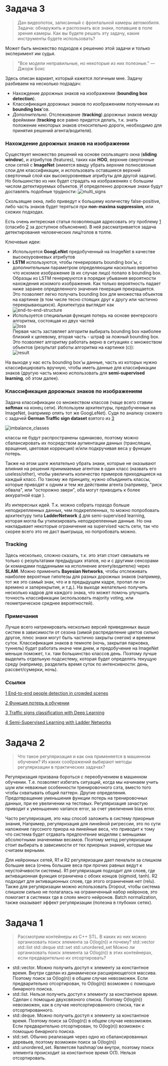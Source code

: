 # Задача 3 
> Дан видеопоток, записанный с фронтальной камеры автомобиля. Задача: обнаружить и распознать все знаки, попавшие в поле зрения камеры. Как вы будете решать эту задачу, какие инструменты будете использовать? 

Может быть множество подходов к решению этой задачи и только эксперимент им судья. 

> "Все модели неправильные, но некоторые из них полезные." — Джорж Бокс 

Здесь описан вариант, который кажется логичным мне. 
Задачу разбиваем на несколько подзадач: 

- Нахождение дорожных знаков на изображении (**bounding box detection**). 
- Классификация дорожных знаков по изображениям полученным из **bounding box**'ов.  
- *Дополнительно*. Отслеживание (**tracking**) дорожных знаков между фреймами (**tracking** все равно придется делать, т.к. знать положение некоторых знаков относительно дороги, необходимо для принятия решений агента/водителя). 

### Нахождение дорожных знаков на изображении 
Существует множество решений на основе скользящего окна (**sliding window**), и атрибутов (features), таких как **HOG**, верхние сверточные слои сетей с **ImageNet** (имеется ввиду убрать верхние полносвязные слои для классификации, и использовать оставшиеся верхний сверточный слой как высокоуровневые атрибуты для другой задачи). Но большинство из них будет страдать на изображениях с большим числом детектируемых объектов. И определенно дорожные знаки будут доставлять подобные трудности: ![multi_signs](https://github.com/rb-kuddai/yd_drone/blob/master/img/traffic_signs_multi.jpg) 

Скользящие окна, либо приведут к большему количеству false-positive, либо часть знаков будет теряться при **non-maxima suppression**, или схожих подходах. 

Есть очень интересная статья позволяющая адресовать эту проблему [1](https://arxiv.org/pdf/1506.04878.pdf) (спасибо [2](http://cv-blog.ru/?p=72) за доступное объяснение). В ней рассматривается задача детектирования человеческих лиц/голов в толпе. 

Ключевые идеи: 

 - Используется **GoogLeNet** предобученный на ImageNet в качестве
   высокоуровневых атрибутов
 - **LSTM** используются, чтобы генерировать bounding box'ы, с дополнительным параметром определяющим насколько вероятно что искомое изображение (в их случае лицо) попало в bounding box. Образцы из LSTM генерируются в порядке убывания вероятности нахождения искомого изображения. Как только вероятность падает ниже заранее определенного значения генерация прекращается. Это позволяет легко получать bounding box для множества объектов на картинке (в том числе тесно стоящих друг к другу или частично перекрывающихся). Архитектура выглядит как <br />![end-to-end-structure](https://github.com/rb-kuddai/yd_drone/blob/master/img/end-to-end-structure.png) 
 - Используется специальная функция потерь на основе венгерского алгоритма, состоящая из двух частей <br /> ![loss](https://github.com/rb-kuddai/yd_drone/blob/master/img/loss_function.png) <br /> Первая часть заставляет алгоритм выбирать bounding box наиболее близкий к целевому, вторая часть - штраф за ложный bounding box. Это позволяет алгоритму работать верно в ситуациях с множеством объектов (результат работы алгоритма на картинке (с)): <br /> ![result](https://github.com/rb-kuddai/yd_drone/blob/master/img/result.png) <br /> 

На выходе у нас есть bounding box'ы данные, часть из которых нужно классифицировать вручную, чтобы иметь данные для классификации знаков (другую часть можно использовать для **semi-supervised learning**, об этом далее). 

### Классификация дорожных знаков по изображениям 
Задача классификации со множеством классов (чаще всего ставим **softmax** на конец сети). Используем архитектуры, предобученные на ImageNet, (например опять тот же GoogLeNet). Судя по анализу схожего с задачей **German Traffic sign dataset** взятого из [3](https://hackernoon.com/traffic-signs-classification-with-deep-learning-b0cb03e23efb#.i7nii4t8k) 

![imbalance_classes](https://github.com/rb-kuddai/yd_drone/blob/master/img/imbalance.png) 

классы не будут распространены одинаково, поэтому можно сбалансировать их посредством аугментации данных (трансляции, вращения, цветовая коррекция) и/или подкручивая веса у функции потерь. 

Также на этом шаге желательно убрать знаки, которые не оказывают влияния на решения принимаемые агентом в один класс (назвать его useless/other), чтобы увеличить количество примеров приходящиеся на каждый класс. По такому же принципу, нужно объединить классы, которые приводят к одним и тем же действиям агента (например, "риск обвала", или "осторожно звери", оба могут приводить к более аккуратной езде ). 

Из интересных идей. Т.к. можно собрать гораздо больше неподкрепленных данных, чем подкрепленных, то можно попробовать архитектуру типа **LadderNetwork** [4](https://arxiv.org/pdf/1507.02672.pdf) для semi-supervised learning, которая могла бы утилизировать неподкрепленные данные. Но она накладывает некоторые ограничения на supervised часть сети, так что скорее всего это не даст выигрыша, но попробовать можно. 

### Tracking 
Здесь несколько, сложно сказать, т.к. это этап стоит связывать не только с результатами предыдущих этапов, но и с другими сенсорами (и командами подданными на исполнение агенту/водителю) через **SLAM**. Можно применить **Bayesian Networks**, чтобы отслеживать наиболее вероятные гипотезы для разных дорожных знаков (например, тот же это самый знак, что и в предыдущем кадре, пропал ли он времено и заперекрытия, и т.д.). На выходе желательно получить несколько кадров для каждого знака, что может помочь улучшить точность классификации (использовать majority voting, или геометрическое среднее вероятностей). 

### Примечания 
Лучше всего натренировать несколько версий приведенных выше систем в зависимости от сезона (зимой распределение цветов сильно другое, плюс знаки могут быть частично закрыты снегом) и времени суток. Классификация знаков в темноте (ночь, закрытая парковка, туннель) будет работать иначе чем днем, и предобучение на ImageNet меньше поможет, т.к. там большинство классов день. Поэтому лучше выделить отдельную подсистему, которая будет определять текущую среду (например, разделить время суток по интенсивности: день, рассвет/сумерки, ночь). 

### Ссылки 
[1 End-to-end people detection in crowded scenes](https://arxiv.org/pdf/1506.04878.pdf) 

[2 Функция потерь в обучении](http://cv-blog.ru/?p=72) 

[3 Traffic signs classification with Deep Learning](https://hackernoon.com/traffic-signs-classification-with-deep-learning-b0cb03e23efb#.i7nii4t8k) 

[4 Semi-Supervised Learning with Ladder Networks](https://arxiv.org/pdf/1507.02672.pdf) 

# Задача 2 
> Что такое регуляризация и как она применяется в машинном обучении? Из каких соображений выбирают методы регуляризации в практических задачах? 

Регуляризация призвана бороться с переобучением в машинном обучении. Т.е. позволяет избегать ситуаций, когда мы начинаем учить шум или неважные особенности тренировочного сэта, вместо того чтобы схватывать общий паттерн. Другие определения. Предотвращение уменьшения функции потерь на тренировочных данных, при ее увеличении на тестовых. Регуляризация зачастую приводит к уменьшению variance error, за счет увеличения bias error. 

Часто регуляризация, это наш способ заложить в систему приорные знания, Например, регуляризация для линейной ригрессии, это по сути наложение гауссного приора на линейные веса, что приводит к тому что система будет отдавать предпочтение моделям с меньшими абсолютными значениями весамов. Поэтому метод регуляризации стоит выбирать в зависимости от тех приорных знаний, которые мы считаем верными. 

Для нейронных сетей, R1 и R2 регуляризации дает пенальти за слишком большие веса (очень большие веса при прочих равных ведут к неустойчивости системы). R1 регуляризация подходит для слоев, где активационная функция ограничена с обоих концов (sigmoid, tanh). R2 подходит для активационных слоев, где этого ограничения нет (relu). Также для регуляризации можно использовать Dropout, чтобы система слишком сильно не полагалась на ограниченный набор нейронов, это помогает в системах где в слоях много нейронов. Batch normalization, также оказывает эффект регуляризации (полезна в глубоких сетях). 

# Задача 1
> 	Рассмотрим контейнеры из C++ STL. В каких из них можно организовать поиск элемента за O(log(n)) и почему?
std::vector
std::list
std::deque
std::set
std::unordered_set
Можно ли организовать поиск элемента за O(log(n)) в этих контейнерах, если предварительно их отсортировать?

* std::vector. Можно получить доступ к элементу за константное время. Внутри сделан из динамически расширяющегося массива. Поэтому поиск за O(log(n)) в общем случае невозможен. Если предварительно отсортирован, то  O(log(n)) возможен с помощью бинарного поиска.
* std::list. Нельзя получить доступ к элементу за константное время. Сделан с помощью двухсвязного списка. Поэтому O(log(n))  невозможен, как в случае неотсортированного списка, так и отсортированного.
* std::deque. Можно получить доступ к элементу за константное время. Поэтому поиск за O(log(n)) в общем случае невозможен. Если предварительно отсортирован, то  O(log(n)) возможен с помощью бинарного поиска.
* std::set. Обычно реализация через одно из сбалансированных деревьев, поэтому возможен поиск за O(log(n))
* std::unordered_set. Являетсяя hashmap'ом внутри, поэтому поиск элемента происходит за константное время O(1). Нельзя отсортировать.


